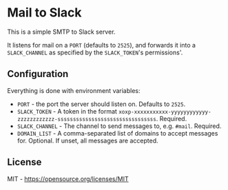 # Mail to Slack

This is a simple SMTP to Slack server.

It listens for mail on a `PORT` (defaults to `2525`), and forwards it into
a `SLACK_CHANNEL` as specified by the `SLACK_TOKEN`'s permissions'.

## Configuration

Everything is done with environment variables:

* `PORT` - the port the server should listen on. Defaults to `2525`.
* `SLACK_TOKEN` - A token in the format
`xoxp-xxxxxxxxxxx-yyyyyyyyyyyy-zzzzzzzzzzzz-ssssssssssssssssssssssssssssssss`. Required.
* `SLACK_CHANNEL` - The channel to send messages to, e.g. `#mail`. Required.
* `DOMAIN_LIST` - A comma-separated list of domains to accept messages for. Optional. If unset, all messages are accepted.

## License
MIT - https://opensource.org/licenses/MIT
